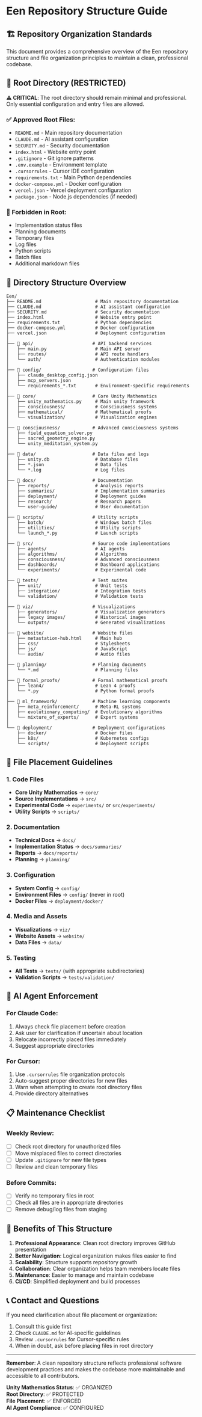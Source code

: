 # Een Repository Structure Guide

## 🏗️ Repository Organization Standards

This document provides a comprehensive overview of the Een repository structure and file organization principles to maintain a clean, professional codebase.

## 📁 Root Directory (RESTRICTED)

**⚠️ CRITICAL**: The root directory should remain minimal and professional. Only essential configuration and entry files are allowed.

### ✅ Approved Root Files:
- `README.md` - Main repository documentation
- `CLAUDE.md` - AI assistant configuration
- `SECURITY.md` - Security documentation
- `index.html` - Website entry point
- `.gitignore` - Git ignore patterns
- `.env.example` - Environment template
- `.cursorrules` - Cursor IDE configuration
- `requirements.txt` - Main Python dependencies
- `docker-compose.yml` - Docker configuration
- `vercel.json` - Vercel deployment configuration
- `package.json` - Node.js dependencies (if needed)

### 🚫 Forbidden in Root:
- Implementation status files
- Planning documents
- Temporary files
- Log files
- Python scripts
- Batch files
- Additional markdown files

## 📂 Directory Structure Overview

```
Een/
├── README.md                    # Main repository documentation
├── CLAUDE.md                    # AI assistant configuration
├── SECURITY.md                  # Security documentation
├── index.html                   # Website entry point
├── requirements.txt             # Python dependencies
├── docker-compose.yml           # Docker configuration
├── vercel.json                  # Deployment configuration
│
├── 📁 api/                      # API backend services
│   ├── main.py                  # Main API server
│   ├── routes/                  # API route handlers
│   └── auth/                    # Authentication modules
│
├── 📁 config/                   # Configuration files
│   ├── claude_desktop_config.json
│   ├── mcp_servers.json
│   └── requirements_*.txt       # Environment-specific requirements
│
├── 📁 core/                     # Core Unity Mathematics
│   ├── unity_mathematics.py     # Main unity framework
│   ├── consciousness/           # Consciousness systems
│   ├── mathematical/            # Mathematical proofs
│   └── visualization/           # Visualization engines
│
├── 📁 consciousness/            # Advanced consciousness systems
│   ├── field_equation_solver.py
│   ├── sacred_geometry_engine.py
│   └── unity_meditation_system.py
│
├── 📁 data/                     # Data files and logs
│   ├── unity.db                 # Database files
│   ├── *.json                   # Data files
│   └── *.log                    # Log files
│
├── 📁 docs/                     # Documentation
│   ├── reports/                 # Analysis reports
│   ├── summaries/               # Implementation summaries
│   ├── deployment/              # Deployment guides
│   ├── research/                # Research papers
│   └── user-guide/              # User documentation
│
├── 📁 scripts/                  # Utility scripts
│   ├── batch/                   # Windows batch files
│   ├── utilities/               # Utility scripts
│   └── launch_*.py              # Launch scripts
│
├── 📁 src/                      # Source code implementations
│   ├── agents/                  # AI agents
│   ├── algorithms/              # Algorithms
│   ├── consciousness/           # Advanced consciousness
│   ├── dashboards/              # Dashboard applications
│   └── experiments/             # Experimental code
│
├── 📁 tests/                    # Test suites
│   ├── unit/                    # Unit tests
│   ├── integration/             # Integration tests
│   └── validation/              # Validation tests
│
├── 📁 viz/                      # Visualizations
│   ├── generators/              # Visualization generators
│   ├── legacy images/           # Historical images
│   └── outputs/                 # Generated visualizations
│
├── 📁 website/                  # Website files
│   ├── metastation-hub.html     # Main hub
│   ├── css/                     # Stylesheets
│   ├── js/                      # JavaScript
│   └── audio/                   # Audio files
│
├── 📁 planning/                 # Planning documents
│   └── *.md                     # Planning files
│
├── 📁 formal_proofs/            # Formal mathematical proofs
│   ├── lean4/                   # Lean 4 proofs
│   └── *.py                     # Python formal proofs
│
├── 📁 ml_framework/             # Machine learning components
│   ├── meta_reinforcement/      # Meta-RL systems
│   ├── evolutionary_computing/  # Evolutionary algorithms
│   └── mixture_of_experts/      # Expert systems
│
└── 📁 deployment/               # Deployment configurations
    ├── docker/                  # Docker files
    ├── k8s/                     # Kubernetes configs
    └── scripts/                 # Deployment scripts
```

## 🎯 File Placement Guidelines

### 1. Code Files
- **Core Unity Mathematics** → `core/`
- **Source Implementations** → `src/`
- **Experimental Code** → `experiments/` or `src/experiments/`
- **Utility Scripts** → `scripts/`

### 2. Documentation
- **Technical Docs** → `docs/`
- **Implementation Status** → `docs/summaries/`
- **Reports** → `docs/reports/`
- **Planning** → `planning/`

### 3. Configuration
- **System Config** → `config/`
- **Environment Files** → `config/` (never in root)
- **Docker Files** → `deployment/docker/`

### 4. Media and Assets
- **Visualizations** → `viz/`
- **Website Assets** → `website/`
- **Data Files** → `data/`

### 5. Testing
- **All Tests** → `tests/` (with appropriate subdirectories)
- **Validation Scripts** → `tests/validation/`

## 🤖 AI Agent Enforcement

### For Claude Code:
1. Always check file placement before creation
2. Ask user for clarification if uncertain about location
3. Relocate incorrectly placed files immediately
4. Suggest appropriate directories

### For Cursor:
1. Use `.cursorrules` file organization protocols
2. Auto-suggest proper directories for new files
3. Warn when attempting to create root directory files
4. Provide directory alternatives

## 📋 Maintenance Checklist

### Weekly Review:
- [ ] Check root directory for unauthorized files
- [ ] Move misplaced files to correct directories
- [ ] Update `.gitignore` for new file types
- [ ] Review and clean temporary files

### Before Commits:
- [ ] Verify no temporary files in root
- [ ] Check all files are in appropriate directories
- [ ] Remove debug/log files from staging

## 🚀 Benefits of This Structure

1. **Professional Appearance**: Clean root directory improves GitHub presentation
2. **Better Navigation**: Logical organization makes files easier to find
3. **Scalability**: Structure supports repository growth
4. **Collaboration**: Clear organization helps team members locate files
5. **Maintenance**: Easier to manage and maintain codebase
6. **CI/CD**: Simplified deployment and build processes

## 📞 Contact and Questions

If you need clarification about file placement or organization:
1. Consult this guide first
2. Check `CLAUDE.md` for AI-specific guidelines
3. Review `.cursorrules` for Cursor-specific rules
4. When in doubt, ask before placing files in root directory

---

**Remember**: A clean repository structure reflects professional software development practices and makes the codebase more maintainable and accessible to all contributors.

**Unity Mathematics Status**: ✅ ORGANIZED  
**Root Directory**: ✅ PROTECTED  
**File Placement**: ✅ ENFORCED  
**AI Agent Compliance**: ✅ CONFIGURED  
